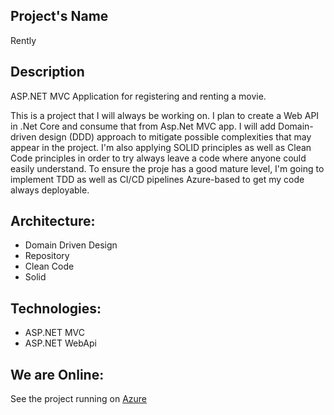 ## Project's Name
Rently

## Description
ASP.NET MVC Application for registering and renting a movie. 

This is a project that I will always be working on. I plan to create a Web API in .Net Core and consume that from Asp.Net MVC app.
I will add Domain-driven design (DDD) approach to mitigate possible complexities that may appear in the project. I'm also applying SOLID principles as well as Clean Code principles in order to try always leave a code where anyone could easily understand. To ensure the proje has a good mature level, I'm going to implement TDD as well as CI/CD pipelines Azure-based to get my code always deployable.


## Architecture:

- Domain Driven Design
- Repository
- Clean Code
- Solid

## Technologies:

- ASP.NET MVC 
- ASP.NET WebApi 

## We are Online:
See the project running on <a href="https://renlty.azurewebsites.net/" target="_blank">Azure</a>
